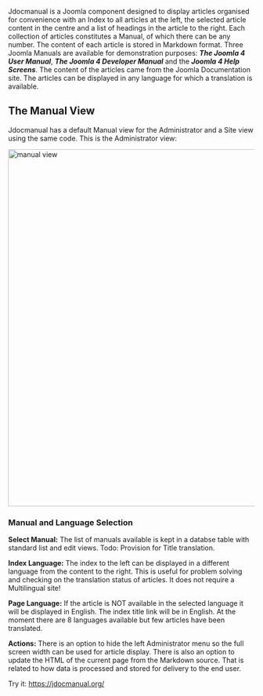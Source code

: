 <!-- Filename: Introduction_to_Jdocmanual / Display title: Introduction to Jdocmanual -->

Jdocmanual is a Joomla component designed to display articles organised for 
convenience with an Index to all articles at the left, the selected article 
content in the centre and a list of headings in the article to the right. Each 
collection of articles constitutes a Manual, of which there can be any number. 
The content of each article is stored in Markdown format. Three Joomla Manuals 
are available for demonstration purposes: ***The Joomla 4 User Manual***, 
***The Joomla 4 Developer Manual*** and the ***Joomla 4 Help Screens***. 
The content of the articles came from the Joomla Documentation site. The 
articles can be displayed in any language for which a translation is available. 

## The Manual View

Jdocmanual has a default Manual view for the Administrator and a Site view 
using the same code. This is the Administrator view:

<img src="/jdocmanual2/images/manuals/docs/en/jdocmanual/jdocmanual.png" 
class="screenshot" alt="manual view" title="The Jdocmanual Manual View" 
width=1440 height=728>

### Manual and Language Selection 

**Select Manual:** The list of manuals available is kept in a databse table 
with standard list and edit views. Todo: Provision for Title translation.

**Index Language:** The index to the left can be displayed in a different 
language from the content to the right. This is useful for problem solving 
and checking on the translation status of articles. It does not require a 
Multilingual site!

**Page Language:** If the article is NOT available in the selected language 
it will be displayed in English. The index title link will be in English. At 
the moment there are 8 languages available but few articles have been 
translated.

**Actions:** There is an option to hide the left Administrator menu so the 
full screen width can be used for article display. There is also an option 
to update the HTML of the current page from the Markdown source. That is 
related to how data is processed and stored for delivery to the end user.

Try it: https://jdocmanual.org/

